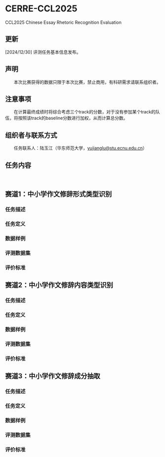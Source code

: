 # CERRE-CCL2025
CCL2025 Chinese Essay Rhetoric Recognition Evaluation


## 更新

[2024/12/30] 评测任务基本信息发布。

## 声明

  本次比赛获得的数据只限于本次比赛，禁止商用，有科研需求请联系组织者。

## 注意事项

  在计算最终成绩时将综合考虑三个track的分数，对于没有参加某个track的队伍，将按照该track的baseline分数进行加权，从而计算总分数。

## 组织者与联系方式

  任务联系人：陆玉江（华东师范大学，yujianglu@stu.ecnu.edu.cn）

## 任务内容

  

## 赛道1：中小学作文修辞形式类型识别

### 任务描述

### 任务定义

### 数据样例

### 评测数据集

### 评价标准

## 赛道2：中小学作文修辞内容类型识别

### 任务描述

### 任务定义

### 数据样例

### 评测数据集

### 评价标准

## 赛道3：中小学作文修辞成分抽取

### 任务描述

### 任务定义

### 数据样例

### 评测数据集

### 评价标准
